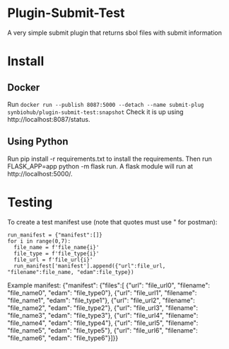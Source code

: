 # Plugin-Submit-Test
A very simple submit plugin that returns sbol files with submit information

# Install
## Docker
Run `docker run --publish 8087:5000 --detach --name submit-plug synbiohub/plugin-submit-test:snapshot`
Check it is up using http://localhost:8087/status.

## Using Python
Run pip install -r requirements.txt to install the requirements. Then run FLASK_APP=app python -m flask run. A flask module will run at http://localhost:5000/.

# Testing
To create a test manifest use (note that quotes must use " for postman):

```
run_manifest = {"manifest":[]}
for i in range(0,7):
  file_name = f'file_name{i}'
  file_type = f'file_type{i}'
  file_url = f'file_url{i}'
  run_manifest['manifest'].append({"url":file_url, "filename":file_name, "edam":file_type})
```
Example manifest:
{"manifest": {"files":[
  {"url": "file_url0", "filename": "file_name0", "edam": "file_type0"},
  {"url": "file_url1", "filename": "file_name1", "edam": "file_type1"},
  {"url": "file_url2", "filename": "file_name2", "edam": "file_type2"},
  {"url": "file_url3", "filename": "file_name3", "edam": "file_type3"},
  {"url": "file_url4", "filename": "file_name4", "edam": "file_type4"},
  {"url": "file_url5", "filename": "file_name5", "edam": "file_type5"},
  {"url": "file_url6", "filename": "file_name6", "edam": "file_type6"}]}}
